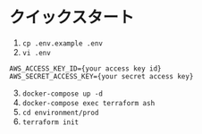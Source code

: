 # クイックスタート

1. ```cp .env.example .env```
2. ```vi .env```
```
AWS_ACCESS_KEY_ID={your access key id}
AWS_SECRET_ACCESS_KEY={your secret access key}
```
3. ```docker-compose up -d```
4. ```docker-compose exec terraform ash```
5. ```cd environment/prod```
6. ```terraform init```
